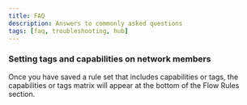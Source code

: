 ```yaml
---
title: FAQ
description: Answers to commonly asked questions
tags: [faq, troubleshooting, hub]
---
```


### Setting tags and capabilities on network members

Once you have saved a rule set that includes capabilities or tags, the capabilities or tags matrix will appear at the bottom of the Flow Rules section.